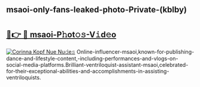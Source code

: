 ## msaoi-only-fans​-leaked-photo​-Private-(kblby)


# <h2><a href="https://mediaupload.pro?title=msaoi&ref=git">🔗👉 🔴 msaoi-P𝚑ot𝚘𝚜-V𝚒d𝚎o</a></h2>

[![Corinna Kopf Nue Nu𝚍e𝚜](https://i.imgur.com/0qMVB7G.gif)](https://mediaupload.pro?title=msaoi&ref=git)
Online-influencer-msaoi,known-for-publishing-dance-and-lifestyle-content,-including-performances-and-vlogs-on-social-media-platforms.Brilliant-ventriloquist-assistant-msaoi,celebrated-for-their-exceptional-abilities-and-accomplishments-in-assisting-ventriloquists.  